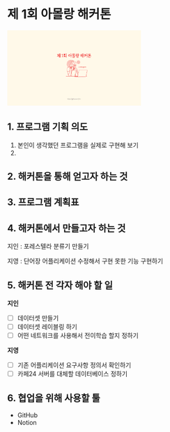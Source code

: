 # 제 1회 아몰랑 해커톤

<img src=".\hackathon.png" style="zoom:30%;" />

## 1. 프로그램 기획 의도

1. 본인이 생각했던 프로그램을 실제로 구현해 보기
2. 

## 2. 해커톤을 통해 얻고자 하는 것



## 3. 프로그램 계획표



## 4. 해커톤에서 만들고자 하는 것

지인 : 포레스텔라 분류기 만들기

지영 : 단어장 어플리케이션 수정해서 구현 못한 기능 구현하기

## 5. 해커톤 전 각자 해야 할 일

**지인**

- [ ] 데이터셋 만들기
- [ ] 데이터셋 레이블링 하기
- [ ] 어떤 네트워크를 사용해서 전이학습 할지 정하기

**지영**

- [ ] 기존 어플리케이션 요구사항 정의서 확인하기
- [ ] 카페24 서버를 대체할 데이터베이스 정하기

## 6. 협업을 위해 사용할 툴

- GitHub
- Notion

